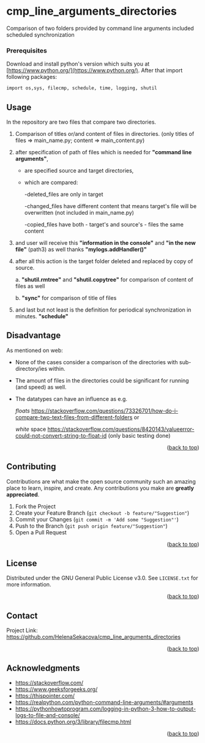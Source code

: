 <a name="readme-top"></a>
# cmp_line_arguments_directories
Comparison of two folders provided by command line arguments included scheduled synchronization


### Prerequisites

Download and install python's version which suits you at [https://www.python.org/](https://www.python.org/). After that import following packages:
  ```sh
  import os,sys, filecmp, schedule, time, logging, shutil  
  ```



<!-- USAGE EXAMPLES -->
## Usage
In the repository are two files that compare two directories.
1. Comparison of titles or/and content of files in directories. (only titles of files => main_name.py; content => main_content.py)
2. after specification of path of files which is needed for **"command line arguments"**,
    * are specified source and target directories,
    * which are compared:

      -deleted_files are only in target

      -changed_files have different content that means target's file will be overwritten (not included in main_name.py)

      -copied_files have both - target's and source's - files the same content

3. and user will receive this **"information in the console"** and **"in the new file"** (path3) as well thanks **"mylogs.addHandler()"**
4. after all this action is the target folder deleted and replaced by copy of source.

    a. **"shutil.rmtree"** and **"shutil.copytree"** for comparison of content of files as well

    b. **"sync"** for comparison of title of files

5. and last but not least is the definition for periodical synchronization in minutes. **"schedule"**

## Disadvantage
As mentioned on web:
- None of the cases consider a comparison of the directories with sub-directory/ies within.
- The amount of files in the directories could be significant for running (and speed) as well.
- The datatypes can have an influence as e.g.

    _floats_ https://stackoverflow.com/questions/73326701/how-do-i-compare-two-text-files-from-different-folders or
    
    _white_ space https://stackoverflow.com/questions/8420143/valueerror-could-not-convert-string-to-float-id (only basic testing done)

<p align="right">(<a href="#readme-top">back to top</a>)</p>



<!-- CONTRIBUTING -->
## Contributing

Contributions are what make the open source community such an amazing place to learn, inspire, and create. Any contributions you make are **greatly appreciated**.


1. Fork the Project
2. Create your Feature Branch (`git checkout -b feature/"Suggestion"`)
3. Commit your Changes (`git commit -m 'Add some "Suggestion"'`)
4. Push to the Branch (`git push origin feature/"Suggestion"`)
5. Open a Pull Request

<p align="right">(<a href="#readme-top">back to top</a>)</p>



<!-- LICENSE -->
## License

Distributed under the GNU General Public License v3.0. See `LICENSE.txt` for more information.

<p align="right">(<a href="#readme-top">back to top</a>)</p>



<!-- CONTACT -->
## Contact


Project Link: https://github.com/HelenaSekacova/cmp_line_arguments_directories

<p align="right">(<a href="#readme-top">back to top</a>)</p>



<!-- ACKNOWLEDGMENTS -->
## Acknowledgments

* https://stackoverflow.com/
* https://www.geeksforgeeks.org/
* https://thispointer.com/
* https://realpython.com/python-command-line-arguments/#arguments
* https://pythonhowtoprogram.com/logging-in-python-3-how-to-output-logs-to-file-and-console/
* https://docs.python.org/3/library/filecmp.html 

<p align="right">(<a href="#readme-top">back to top</a>)</p>



<!-- LINKS -->

<!-- https://www.markdownguide.org/basic-syntax/#reference-style-links -->
[template]: https://github.com/othneildrew/Best-README-Template/blob/master/BLANK_README.md#readme-top
